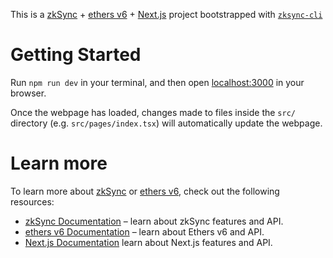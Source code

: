 This is a [zkSync](https://zksync.io) + [ethers v6](https://docs.ethers.org/v6/) + [Next.js](https://nextjs.org) project bootstrapped with [`zksync-cli`](https://github.com/matter-labs/zksync-cli)

# Getting Started

Run `npm run dev` in your terminal, and then open [localhost:3000](http://localhost:3000) in your browser.

Once the webpage has loaded, changes made to files inside the `src/` directory (e.g. `src/pages/index.tsx`) will automatically update the webpage.

# Learn more

To learn more about [zkSync](https://zksync.io) or [ethers v6](https://docs.ethers.org/v6/), check out the following resources:

- [zkSync Documentation](https://era.zksync.io/docs/dev) – learn about zkSync features and API.
- [ethers v6 Documentation](https://docs.ethers.org/v6/) – learn about Ethers v6 and API.
- [Next.js Documentation](https://nextjs.org/docs) learn about Next.js features and API.
